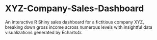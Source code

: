 # XYZ-Company-Sales-Dashboard
An interactive R Shiny sales dashboard for a fictitious company XYZ, breaking down gross income across numerous levels with insightful data visualizations generated by Echarts4r.
